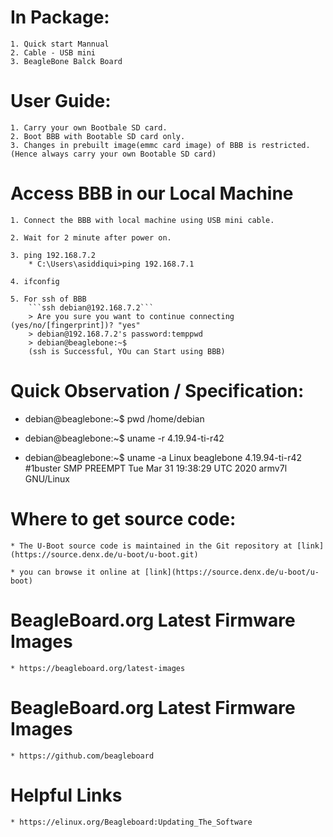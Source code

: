 # In Package:
	1. Quick start Mannual
	2. Cable - USB mini
	3. BeagleBone Balck Board


# User Guide: 
	1. Carry your own Bootbale SD card.
	2. Boot BBB with Bootable SD card only.
	3. Changes in prebuilt image(emmc card image) of BBB is restricted. 
	(Hence always carry your own Bootable SD card) 


# Access BBB in our Local Machine
	1. Connect the BBB with local machine using USB mini cable.

	2. Wait for 2 minute after power on.
	
	3. ping 192.168.7.2
		* C:\Users\asiddiqui>ping 192.168.7.1
	
	4. ifconfig
	
	5. For ssh of BBB
		```ssh debian@192.168.7.2```
		> Are you sure you want to continue connecting (yes/no/[fingerprint])? "yes"
		> debian@192.168.7.2's password:temppwd
		> debian@beaglebone:~$
		(ssh is Successful, YOu can Start using BBB)


# Quick Observation / Specification:
* debian@beaglebone:~$ pwd
	/home/debian

* debian@beaglebone:~$ uname -r
	4.19.94-ti-r42

* debian@beaglebone:~$ uname -a
	Linux beaglebone 4.19.94-ti-r42 #1buster SMP PREEMPT Tue Mar 31 19:38:29 UTC 2020 armv7l GNU/Linux


# Where to get source code:
	* The U-Boot source code is maintained in the Git repository at [link](https://source.denx.de/u-boot/u-boot.git)

	* you can browse it online at [link](https://source.denx.de/u-boot/u-boot)


# BeagleBoard.org Latest Firmware Images
	* https://beagleboard.org/latest-images

# BeagleBoard.org Latest Firmware Images
	* https://github.com/beagleboard

# Helpful Links
	* https://elinux.org/Beagleboard:Updating_The_Software